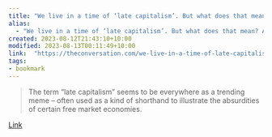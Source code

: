 ```yaml
---
title: "We live in a time of ‘late capitalism’. But what does that mean? And what’s so late about it?"
alias:
  - "We live in a time of ‘late capitalism’. But what does that mean? And what’s so late about it?"
created: 2023-08-12T21:43:10+10:00
modified: 2023-08-13T00:11:49+10:00
link:  "https://theconversation.com/we-live-in-a-time-of-late-capitalism-but-what-does-that-mean-and-whats-so-late-about-it-191422"
tags:
- bookmark
---
```


> The term “late capitalism” seems to be everywhere as a trending meme – often used as a kind of shorthand to illustrate the absurdities of certain free market economies.

[Link](https://theconversation.com/we-live-in-a-time-of-late-capitalism-but-what-does-that-mean-and-whats-so-late-about-it-191422)